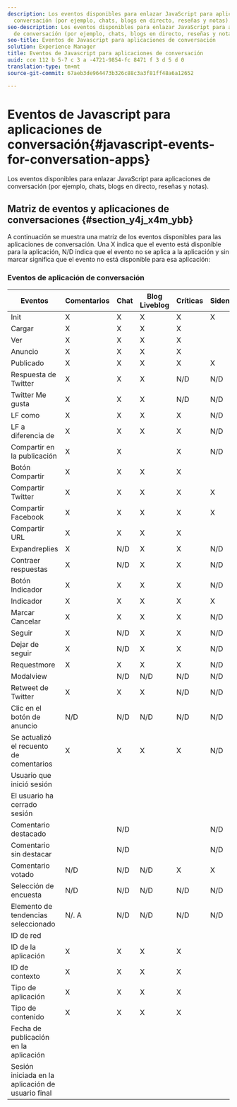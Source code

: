 ```yaml
---
description: Los eventos disponibles para enlazar JavaScript para aplicaciones de
  conversación (por ejemplo, chats, blogs en directo, reseñas y notas).
seo-description: Los eventos disponibles para enlazar JavaScript para aplicaciones
  de conversación (por ejemplo, chats, blogs en directo, reseñas y notas).
seo-title: Eventos de Javascript para aplicaciones de conversación
solution: Experience Manager
title: Eventos de Javascript para aplicaciones de conversación
uuid: cce 112 b 5-7 c 3 a -4721-9854-fc 8471 f 3 d 5 d 0
translation-type: tm+mt
source-git-commit: 67aeb3de964473b326c88c3a3f81ff48a6a12652

---
```



# Eventos de Javascript para aplicaciones de conversación{#javascript-events-for-conversation-apps}

Los eventos disponibles para enlazar JavaScript para aplicaciones de conversación (por ejemplo, chats, blogs en directo, reseñas y notas).

## Matriz de eventos y aplicaciones de conversaciones {#section_y4j_x4m_ybb}

A continuación se muestra una matriz de los eventos disponibles para las aplicaciones de conversación. Una X indica que el evento está disponible para la aplicación, N/D indica que el evento no se aplica a la aplicación y sin marcar significa que el evento no está disponible para esa aplicación:

### Eventos de aplicación de conversación

| Eventos | Comentarios | Chat | Blog Liveblog | Críticas | Sidenotes | Encuestas | Tendencias |
|---|---|---|---|---|---|---|---|
| Init | X | X | X | X | X |  |  |
| Cargar | X | X | X | X |  |  |  |
| Ver | X | X | X | X |  |  |  |
| Anuncio | X | X | X | X |  | N/D | N/D |
| Publicado | X | X | X | X | X | N/D | N/D |
| Respuesta de Twitter | X | X | X | N/D | N/D | N/D | N/D |
| Twitter Me gusta | X | X | X | N/D | N/D | N/D | N/D |
| LF como | X | X | X | X | N/D | N/D | N/D |
| LF a diferencia de | X | X | X | X | N/D | N/D | N/D |
| Compartir en la publicación | X | X |  | X | N/D | N/D | N/D |
| Botón Compartir | X | X | X | X |  | N/D | N/D |
| Compartir Twitter | X | X | X | X | X | N/D | N/D |
| Compartir Facebook | X | X | X | X | X | N/D | N/D |
| Compartir URL | X | X | X | X |  | N/D | N/D |
| Expandreplies | X | N/D | X | X | N/D | N/D | N/D |
| Contraer respuestas | X | N/D | X | X | N/D | N/D | N/D |
| Botón Indicador | X | X | X | X | N/D | N/D | N/D |
| Indicador | X | X | X | X | X | N/D | N/D |
| Marcar Cancelar | X | X | X | X | N/D | N/D | N/D |
| Seguir | X | N/D | X | X | N/D | N/D | N/D |
| Dejar de seguir | X | N/D | X | X | N/D | N/D | N/D |
| Requestmore | X | X | X | X | N/D | N/D | N/D |
| Modalview |  | N/D | N/D | N/D | N/D | N/D | N/D |
| Retweet de Twitter | X | X | X | N/D | N/D | N/D | N/D |
| Clic en el botón de anuncio | N/D | N/D | N/D | N/D | N/D | N/D | N/D |
| Se actualizó el recuento de comentarios | X | X | X | X | N/D | N/D | N/D |
| Usuario que inició sesión |  |  |  |  |  | N/D | N/D |
| El usuario ha cerrado sesión |  |  |  |  |  | N/D | N/D |
| Comentario destacado |  | N/D |  |  | N/D | N/D | N/D |
| Comentario sin destacar |  | N/D |  |  | N/D | N/D | N/D |
| Comentario votado | N/D | N/D | N/D | X | X | N/D | N/D |
| Selección de encuesta | N/D | N/D | N/D | N/D | N/D |  | N/D |
| Elemento de tendencias seleccionado | N/. A | N/D | N/D | N/D | N/D | N/D |  |
| ID de red |  |  |  |  |  |  |  |
| ID de la aplicación | X | X | X | X |  |  |  |
| ID de contexto | X | X | X | X |  |  |  |
| Tipo de aplicación | X | X | X | X |  |  |  |
| Tipo de contenido | X | X | X | X |  |  |  |
| Fecha de publicación en la aplicación |  |  |  |  |  |  |  |
| Sesión iniciada en la aplicación de usuario final |  |  |  |  |  |  |  |

